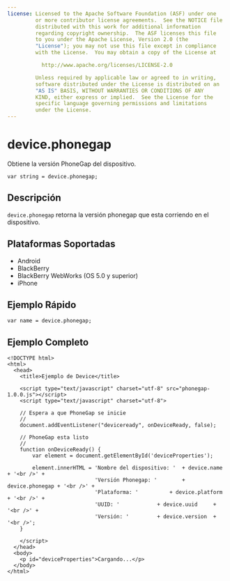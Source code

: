 ```yaml
---
license: Licensed to the Apache Software Foundation (ASF) under one
         or more contributor license agreements.  See the NOTICE file
         distributed with this work for additional information
         regarding copyright ownership.  The ASF licenses this file
         to you under the Apache License, Version 2.0 (the
         "License"); you may not use this file except in compliance
         with the License.  You may obtain a copy of the License at

           http://www.apache.org/licenses/LICENSE-2.0

         Unless required by applicable law or agreed to in writing,
         software distributed under the License is distributed on an
         "AS IS" BASIS, WITHOUT WARRANTIES OR CONDITIONS OF ANY
         KIND, either express or implied.  See the License for the
         specific language governing permissions and limitations
         under the License.
---
```


device.phonegap
===============

Obtiene la versión PhoneGap del dispositivo.

    var string = device.phonegap;
    
Descripción
-----------

`device.phonegap` retorna la versión phonegap que esta corriendo en el dispositivo.

Plataformas Soportadas
----------------------

- Android
- BlackBerry
- BlackBerry WebWorks (OS 5.0 y superior)
- iPhone

Ejemplo Rápido
--------------

    var name = device.phonegap;

Ejemplo Completo
----------------

    <!DOCTYPE html>
    <html>
      <head>
        <title>Ejemplo de Device</title>

        <script type="text/javascript" charset="utf-8" src="phonegap-1.0.0.js"></script>
        <script type="text/javascript" charset="utf-8">

        // Espera a que PhoneGap se inicie
        //
        document.addEventListener("deviceready", onDeviceReady, false);

        // PhoneGap esta listo
        //
        function onDeviceReady() {
            var element = document.getElementById('deviceProperties');
    
            element.innerHTML = 'Nombre del dispositivo: '	+ device.name     + '<br />' + 
                                'Versión Phonegap: '		+ device.phonegap + '<br />' + 
                                'Plataforma: '			+ device.platform + '<br />' + 
                                'UUID: '			+ device.uuid     + '<br />' + 
                                'Versión: '			+ device.version  + '<br />';
        }

        </script>
      </head>
      <body>
        <p id="deviceProperties">Cargando...</p>
      </body>
    </html>
    
